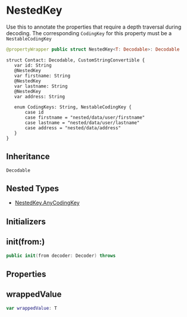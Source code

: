 # NestedKey

Use this to annotate the properties that require a depth traversal during decoding.
The corresponding `CodingKey` for this property must be a `NestableCodingKey`

``` swift
@propertyWrapper public struct NestedKey<T: Decodable>: Decodable
```

``` 
struct Contact: Decodable, CustomStringConvertible {
   var id: String
   @NestedKey
   var firstname: String
   @NestedKey
   var lastname: String
   @NestedKey
   var address: String
 
   enum CodingKeys: String, NestableCodingKey {
       case id
       case firstname = "nested/data/user/firstname"
       case lastname = "nested/data/user/lastname"
       case address = "nested/data/address"
   }
}
```

## Inheritance

`Decodable`

## Nested Types

  - [NestedKey.AnyCodingKey](NestedKey_AnyCodingKey)

## Initializers

## init(from:)

``` swift
public init(from decoder: Decoder) throws
```

## Properties

## wrappedValue

``` swift
var wrappedValue: T
```
